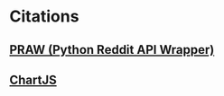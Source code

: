 # Citations

## [PRAW (Python Reddit API Wrapper)](https://praw.readthedocs.io/en/latest/index.html)
## [ChartJS](https://www.chartjs.org/docs/latest/)